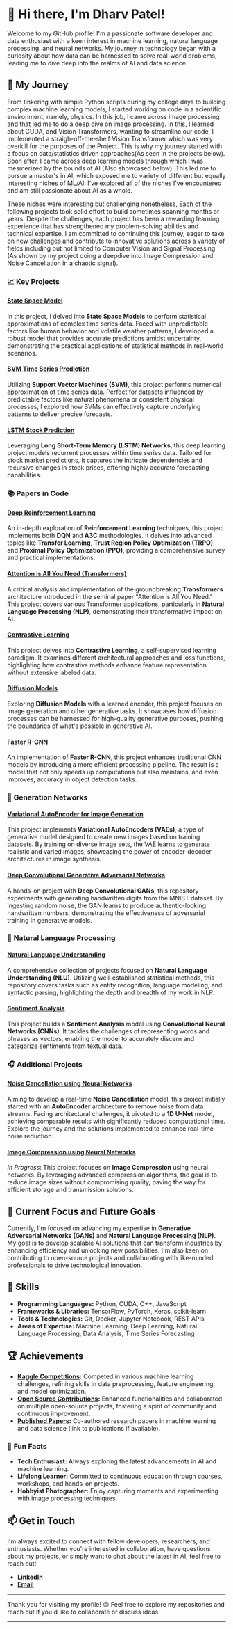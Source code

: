 # 👋 Hi there, I'm Dharv Patel!

Welcome to my GitHub profile! I'm a passionate software developer and data enthusiast with a keen interest in machine learning, natural language processing, and neural networks. My journey in technology began with a curiosity about how data can be harnessed to solve real-world problems, leading me to dive deep into the realms of AI and data science.

## 🚀 My Journey

From tinkering with simple Python scripts during my college days to building complex machine learning models, I started working on code in a scientific environment, namely, physics. In this job, I came across image processing and that led me to do a deep dive on image processing. In this, I learned about CUDA, and Vision Transformers, wanting to streamline our code, I implemented a straigh-off-the-shelf Vision Transformer which was very overkill for the purposes of the Project. This is why my journey started with a focus on data/statistics driven approaches(As seen in the projects below). Soon after, I came across deep learning models through which I was mesmerized by the bounds of AI (Also showcased below). This led me to pursue a master's in AI, which exposed me to variety of different but equally interesting niches of ML/AI. I've explored all of the niches I've encountered and am still passionate about AI as a whole.

These niches were interesting but challenging nonetheless, Each of the following projects took solid effort to build sometimes spanning months or years. Despite the challenges, each project has been a rewarding learning experience that has strengthened my problem-solving abilities and technical expertise. I am committed to continuing this journey, eager to take on new challenges and contribute to innovative solutions across a variety of fields including but not limited to Computer Vision and Signal Processing (As shown by my project doing a deepdive into Image Compression and Noise Cancellation in a chaotic signal).

### 📈 **Key Projects**

#### [State Space Model](https://github.com/dharvpat/time-series-data-prediction-SSM)
In this project, I delved into **State Space Models** to perform statistical approximations of complex time series data. Faced with unpredictable factors like human behavior and volatile weather patterns, I developed a robust model that provides accurate predictions amidst uncertainty, demonstrating the practical applications of statistical methods in real-world scenarios.

#### [SVM Time Series Prediction](https://github.com/dharvpat/SVM-Time-series-data-prediction)
Utilizing **Support Vector Machines (SVM)**, this project performs numerical approximation of time series data. Perfect for datasets influenced by predictable factors like natural phenomena or consistent physical processes, I explored how SVMs can effectively capture underlying patterns to deliver precise forecasts.

#### [LSTM Stock Prediction](https://github.com/dharvpat/LSTM_stock_prediciton)
Leveraging **Long Short-Term Memory (LSTM) Networks**, this deep learning project models recurrent processes within time series data. Tailored for stock market predictions, it captures the intricate dependencies and recursive changes in stock prices, offering highly accurate forecasting capabilities.

### 📚 **Papers in Code**

#### [Deep Reinforcement Learning](https://github.com/dharvpat/Papers-in-code/tree/main/A%20survey%20on%20deep%20reinforcement%20learning)
An in-depth exploration of **Reinforcement Learning** techniques, this project implements both **DQN** and **A3C** methodologies. It delves into advanced topics like **Transfer Learning**, **Trust Region Policy Optimization (TRPO)**, and **Proximal Policy Optimization (PPO)**, providing a comprehensive survey and practical implementations.

#### [Attention is All You Need (Transformers)](https://github.com/dharvpat/Papers-in-code/tree/main/Attention%20is%20all%20you%20need)
A critical analysis and implementation of the groundbreaking **Transformers** architecture introduced in the seminal paper "Attention is All You Need." This project covers various Transformer applications, particularly in **Natural Language Processing (NLP)**, demonstrating their transformative impact on AI.

#### [Contrastive Learning](https://github.com/dharvpat/Papers-in-code/tree/main/Contrastive%20Learning)
This project delves into **Contrastive Learning**, a self-supervised learning paradigm. It examines different architectural approaches and loss functions, highlighting how contrastive methods enhance feature representation without extensive labeled data.

#### [Diffusion Models](https://github.com/dharvpat/Papers-in-code/tree/main/DiffEnc%3A%20Variational%20Diffusion%20with%20a%20Learned%20Encoder)
Exploring **Diffusion Models** with a learned encoder, this project focuses on image generation and other generative tasks. It showcases how diffusion processes can be harnessed for high-quality generative purposes, pushing the boundaries of what's possible in generative AI.

#### [Faster R-CNN](https://github.com/dharvpat/Papers-in-code/tree/main/Faster%20RCNN)
An implementation of **Faster R-CNN**, this project enhances traditional CNN models by introducing a more efficient processing pipeline. The result is a model that not only speeds up computations but also maintains, and even improves, accuracy in object detection tasks.

### 🎨 **Generation Networks**

#### [Variational AutoEncoder for Image Generation](https://github.com/dharvpat/VAE)
This project implements **Variational AutoEncoders (VAEs)**, a type of generative model designed to create new images based on training datasets. By training on diverse image sets, the VAE learns to generate realistic and varied images, showcasing the power of encoder-decoder architectures in image synthesis.

#### [Deep Convolutional Generative Adversarial Networks](https://github.com/dharvpat/MNIST-handwritten-experiments)
A hands-on project with **Deep Convolutional GANs**, this repository experiments with generating handwritten digits from the MNIST dataset. By ingesting random noise, the GAN learns to produce authentic-looking handwritten numbers, demonstrating the effectiveness of adversarial training in generative models.

### 📝 **Natural Language Processing**

#### [Natural Language Understanding](https://github.com/dharvpat/NLP)
A comprehensive collection of projects focused on **Natural Language Understanding (NLU)**. Utilizing well-established statistical methods, this repository covers tasks such as entity recognition, language modeling, and syntactic parsing, highlighting the depth and breadth of my work in NLP.

#### [Sentiment Analysis](https://github.com/dharvpat/sentiment-analysis)
This project builds a **Sentiment Analysis** model using **Convolutional Neural Networks (CNNs)**. It tackles the challenges of representing words and phrases as vectors, enabling the model to accurately discern and categorize sentiments from textual data.

### 🎧 **Additional Projects**

#### [Noise Cancellation using Neural Networks](https://github.com/dharvpat/Denoising-AutoEncoder)
Aiming to develop a real-time **Noise Cancellation** model, this project initially started with an **AutoEncoder** architecture to remove noise from data streams. Facing architectural challenges, it pivoted to a **1D U-Net** model, achieving comparable results with significantly reduced computational time. Explore the journey and the solutions implemented to enhance real-time noise reduction.

#### [Image Compression using Neural Networks](https://github.com/dharvpat/image)
*In Progress*: This project focuses on **Image Compression** using neural networks. By leveraging advanced compression algorithms, the goal is to reduce image sizes without compromising quality, paving the way for efficient storage and transmission solutions.

## 🌱 Current Focus and Future Goals

Currently, I'm focused on advancing my expertise in **Generative Adversarial Networks (GANs)** and **Natural Language Processing (NLP)**. My goal is to develop scalable AI solutions that can transform industries by enhancing efficiency and unlocking new possibilities. I'm also keen on contributing to open-source projects and collaborating with like-minded professionals to drive technological innovation.

## 💼 Skills

- **Programming Languages:** Python, CUDA, C++, JavaScript
- **Frameworks & Libraries:** TensorFlow, PyTorch, Keras, scikit-learn
- **Tools & Technologies:** Git, Docker, Jupyter Notebook, REST APIs
- **Areas of Expertise:** Machine Learning, Deep Learning, Natural Language Processing, Data Analysis, Time Series Forecasting

## 🏆 Achievements

- **[Kaggle Competitions](https://www.kaggle.com/dharvpat):** Competed in various machine learning challenges, refining skills in data preprocessing, feature engineering, and model optimization.
- **[Open Source Contributions](https://github.com/dharvpat):** Enhanced functionalities and collaborated on multiple open-source projects, fostering a spirit of community and continuous improvement.
- **[Published Papers](#):** Co-authored research papers in machine learning and data science (link to publications if available).

### 🌟 **Fun Facts**

- **Tech Enthusiast:** Always exploring the latest advancements in AI and machine learning.
- **Lifelong Learner:** Committed to continuous education through courses, workshops, and hands-on projects.
- **Hobbyist Photographer:** Enjoy capturing moments and experimenting with image processing techniques.

## 📫 Get in Touch

I'm always excited to connect with fellow developers, researchers, and enthusiasts. Whether you're interested in collaboration, have questions about my projects, or simply want to chat about the latest in AI, feel free to reach out!

- **[LinkedIn](https://www.linkedin.com/in/dharv-p-67469b140/)**
- **[Email](mailto:dharv.patel@gmail.com)**

---

Thank you for visiting my profile! 😊 Feel free to explore my repositories and reach out if you'd like to collaborate or discuss ideas.

---
